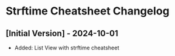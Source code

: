 # Strftime Cheatsheet Changelog

## [Initial Version] - 2024-10-01

- Added: List View with strftime cheatsheet

